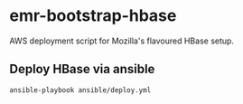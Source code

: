 emr-bootstrap-hbase
===================
AWS deployment script for Mozilla's flavoured HBase setup.

## Deploy HBase via ansible
```bash
ansible-playbook ansible/deploy.yml
```
